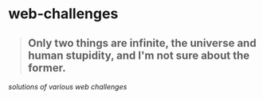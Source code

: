 # web-challenges

> Only two things are infinite, the universe and human stupidity, and
> I'm not sure about the former.
>  ----
*solutions of various web challenges*  
<!--stackedit_data:
eyJoaXN0b3J5IjpbLTE1Njg4MDc4NDVdfQ==
-->